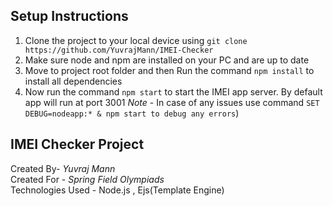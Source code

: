 ## Setup Instructions

1. Clone the project to your local device using `git clone https://github.com/YuvrajMann/IMEI-Checker`
2. Make sure node and npm are installed on your PC and are up to date  
3. Move to project root folder and then Run the command `npm install` to install all dependencies
4. Now run the command `npm start` to start the IMEI app server. By default app will run at port 3001
 *Note* - In case of any issues use command `SET DEBUG=nodeapp:* & npm start to debug any errors`)


## IMEI Checker Project

Created By- *Yuvraj Mann*<br/>
Created For - *Spring Field Olympiads*<br/>
Technologies Used - Node.js , Ejs(Template Engine)
